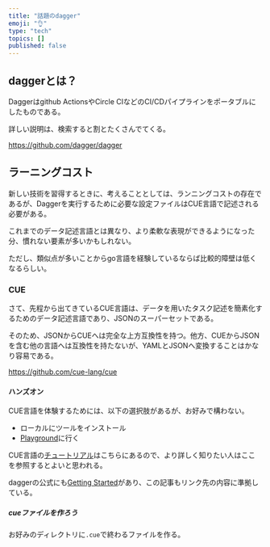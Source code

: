 ```yaml
---
title: "話題のdagger"
emoji: "👌"
type: "tech"
topics: []
published: false
---
```


## daggerとは？

Daggerはgithub ActionsやCircle CIなどのCI/CDパイプラインをポータブルにしたものである。

詳しい説明は、検索すると割とたくさんでてくる。

<https://github.com/dagger/dagger>

## ラーニングコスト

新しい技術を習得するときに、考えることとしては、ランニングコストの存在であるが、Daggerを実行するために必要な設定ファイルはCUE言語で記述される必要がある。

これまでのデータ記述言語とは異なり、より柔軟な表現ができるようになった分、慣れない要素が多いかもしれない。

ただし、類似点が多いことからgo言語を経験しているならば比較的障壁は低くなるらしい。

### CUE

さて、先程から出てきているCUE言語は、データを用いたタスク記述を簡素化するためのデータ記述言語であり、JSONのスーパーセットである。

そのため、JSONからCUEへは完全な上方互換性を持つ。他方、CUEからJSONを含む他の言語へは互換性を持たないが、YAMLとJSONへ変換することはかなり容易である。

<https://github.com/cue-lang/cue>

#### ハンズオン

CUE言語を体験するためには、以下の選択肢があるが、お好みで構わない。

- ローカルにツールをインストール
- [Playground](https://cuelang.org/play/)に行く

CUE言語の[チュートリアル](https://cuelang.org/docs/tutorials/tour/intro/)はこちらにあるので、より詳しく知りたい人はここを参照するとよいと思われる。

daggerの公式にも[Getting Started](https://docs.dagger.io/getting-started)があり、この記事もリンク先の内容に準拠している。

##### cueファイルを作ろう

お好みのディレクトリに`.cue`で終わるファイルを作る。
